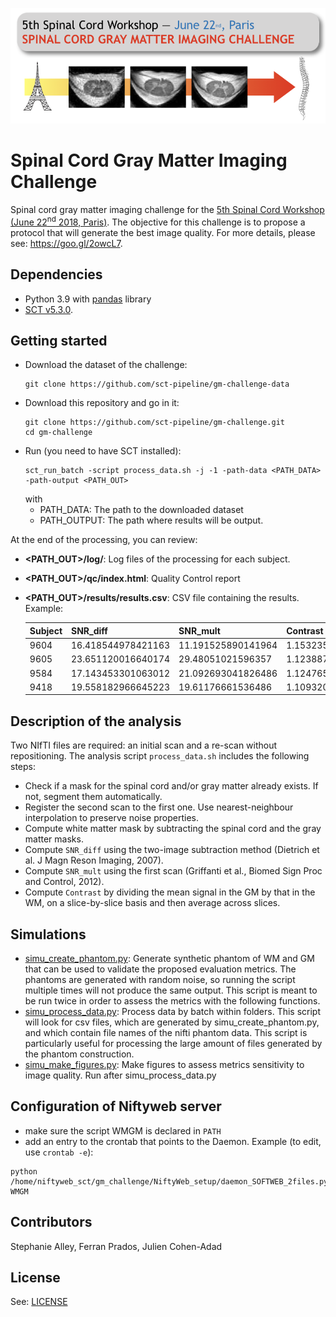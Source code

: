 ![](https://github.com/neuropoly/gm_challenge/blob/master/doc/logo_challenge.png)

# Spinal Cord Gray Matter Imaging Challenge
Spinal cord gray matter imaging challenge for the [5th Spinal Cord Workshop (June 22<sup>nd</sup> 2018, Paris)](http://www.spinalcordmri.org/2018/06/22/workshop.html).
The objective for this challenge is to propose a protocol that will generate the best image quality. For more details,
please see: https://goo.gl/2owcL7.

## Dependencies

- Python 3.9 with [pandas](https://pandas.pydata.org/) library
- [SCT v5.3.0](https://github.com/spinalcordtoolbox/spinalcordtoolbox/releases/tag/5.3.0).

## Getting started

- Download the dataset of the challenge:
  ~~~
  git clone https://github.com/sct-pipeline/gm-challenge-data
  ~~~
- Download this repository and go in it:
  ~~~
  git clone https://github.com/sct-pipeline/gm-challenge.git
  cd gm-challenge
  ~~~
- Run (you need to have SCT installed):
  ```
  sct_run_batch -script process_data.sh -j -1 -path-data <PATH_DATA> -path-output <PATH_OUT>
  ```
  with
    - PATH_DATA: The path to the downloaded dataset
    - PATH_OUTPUT: The path where results will be output.

At the end of the processing, you can review:
- **<PATH_OUT>/log/**: Log files of the processing for each subject.
- **<PATH_OUT>/qc/index.html**: Quality Control report
- **<PATH_OUT>/results/results.csv**: CSV file containing the results. Example:

  |Subject|SNR_diff          |SNR_mult          |Contrast          |
  |-------|------------------|------------------|------------------|
  |9604   |16.418544978421163|11.191525890141964|1.153235837859744 |
  |9605   |23.651120016640174|29.48051021596357 |1.1238874277356785|
  |9584   |17.143453301063012|21.092693041826486|1.1247654335215769|
  |9418   |19.558182966645223|19.61176661536486 |1.1093208813636863|

## Description of the analysis

Two NIfTI files are required: an initial scan and a re-scan without repositioning. The analysis script `process_data.sh`
includes the following steps:

- Check if a mask for the spinal cord and/or gray matter already exists. If not, segment them automatically.
- Register the second scan to the first one. Use nearest-neighbour interpolation to preserve noise properties.
- Compute white matter mask by subtracting the spinal cord and the gray matter masks. 
- Compute `SNR_diff` using the two-image subtraction method (Dietrich et al. J Magn Reson Imaging, 2007).
- Compute `SNR_mult` using the first scan (Griffanti et al., Biomed Sign Proc and Control, 2012).
- Compute `Contrast` by dividing the mean signal in the GM by that in the WM, on a slice-by-slice basis and then 
  average across slices.

## Simulations

* [simu_create_phantom.py](./simu_create_phantom.py): Generate synthetic phantom
of WM and GM that can be used to validate the proposed evaluation metrics. The phantoms are generated with random noise,
 so running the script multiple times will not produce the same output.
This script is meant to be run twice in order to assess the metrics with the following functions.
* [simu_process_data.py](./simu_process_data.py): Process data by batch within
folders. This script will look for csv files, which are generated by
simu_create_phantom.py, and which contain file names of the nifti phantom data.
This script is particularly useful for processing the large amount of files
generated by the phantom construction.
* [simu_make_figures.py](./simu_make_figures.py): Make figures to assess
metrics sensitivity to image quality. Run after simu_process_data.py
  
## Configuration of Niftyweb server
- make sure the script WMGM is declared in `PATH`
- add an entry to the crontab that points to the Daemon. Example (to edit, use `crontab -e`):
~~~
python /home/niftyweb_sct/gm_challenge/NiftyWeb_setup/daemon_SOFTWEB_2files.py WMGM
~~~

## Contributors
Stephanie Alley, Ferran Prados, Julien Cohen-Adad

## License
See: [LICENSE](./LICENSE)
